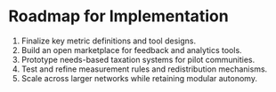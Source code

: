 # Roadmap for Implementation

1. Finalize key metric definitions and tool designs.  
2. Build an open marketplace for feedback and analytics tools.  
3. Prototype needs-based taxation systems for pilot communities.  
4. Test and refine measurement rules and redistribution mechanisms.  
5. Scale across larger networks while retaining modular autonomy.
